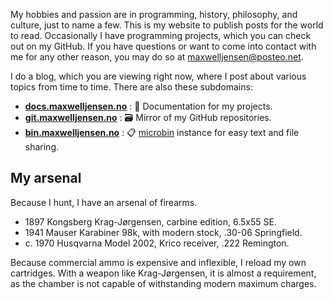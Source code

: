 My hobbies and passion are in programming, history, philosophy, and culture,
just to name a few. This is my website to publish posts for the world to read.
Occasionally I have programming projects, which you can check out on my GitHub.
If you have questions or want to come into contact with me for any other
reason, you may do so at <maxwelljensen@posteo.net>.

I do a blog, which you are viewing right now, where I post about various topics
from time to time. There are also these subdomains:

* [**docs.maxwelljensen.no**](https://docs.maxwelljensen.no)
  : 📘 Documentation for my projects.
* [**git.maxwelljensen.no**](https://git.maxwelljensen.no)
  : 🗃️ Mirror of my GitHub repositories.
* [**bin.maxwelljensen.no**](https://bin.maxwelljensen.no)
  : 📋 [microbin](https://github.com/szabodanika/microbin) instance for easy
text and file sharing.

## My arsenal

Because I hunt, I have an arsenal of firearms.

* 1897 Kongsberg Krag-Jørgensen, carbine edition, 6.5x55 SE.
* 1941 Mauser Karabiner 98k, with modern stock, .30-06 Springfield.
* c. 1970 Husqvarna Model 2002, Krico receiver, .222 Remington.

Because commercial ammo is expensive and inflexible, I reload my own
cartridges. With a weapon like Krag-Jørgensen, it is almost a requirement, as
the chamber is not capable of withstanding modern maximum charges.
